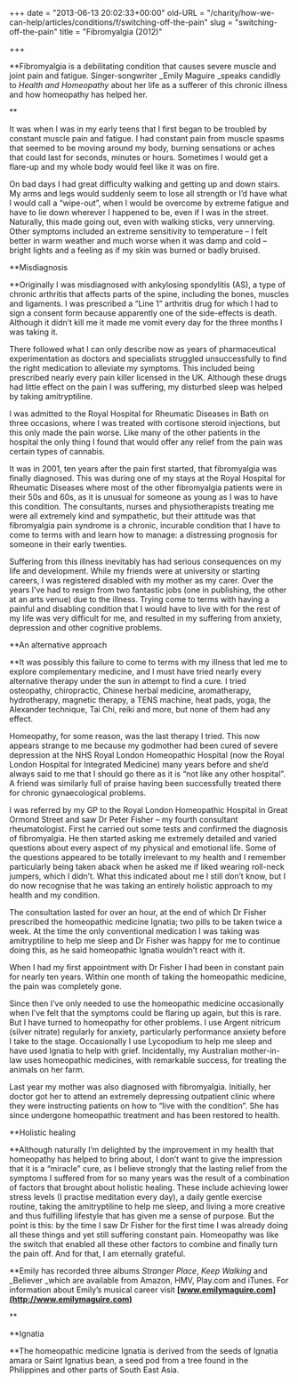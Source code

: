 +++
date = "2013-06-13 20:02:33+00:00"
old-URL = "/charity/how-we-can-help/articles/conditions/f/switching-off-the-pain"
slug = "switching-off-the-pain"
title = "Fibromyalgia (2012)"

+++

**Fibromyalgia is a debilitating condition that causes severe muscle and joint pain and fatigue. Singer-songwriter _Emily Maguire _speaks candidly to _Health and Homeopathy_ about her life as a sufferer of this chronic illness and how homeopathy has helped her.

**

It was when I was in my early teens that I first began to be troubled by constant muscle pain and fatigue. I had constant pain from muscle spasms that seemed to be moving around my body, burning sensations or aches that could last for seconds, minutes or hours. Sometimes I would get a flare-up and my whole body would feel like it was on fire.

On bad days I had great difficulty walking and getting up and down stairs. My arms and legs would suddenly seem to lose all strength or I’d have what I would call a “wipe-out”, when I would be overcome by extreme fatigue and have to lie down wherever I happened to be, even if I was in the street. Naturally, this made going out, even with walking sticks, very unnerving. Other symptoms included an extreme sensitivity to temperature – I felt better in warm weather and much worse when it was damp and cold – bright lights and a feeling as if my skin was burned or badly bruised.

**Misdiagnosis

**Originally I was misdiagnosed with ankylosing spondylitis (AS), a type of chronic arthritis that affects parts of the spine, including the bones, muscles and ligaments. I was prescribed a “Line 1” arthritis drug for which I had to sign a consent form because apparently one of the side-effects is death. Although it didn’t kill me it made me vomit every day for the three months I was taking it.

There followed what I can only describe now as years of pharmaceutical experimentation as doctors and specialists struggled unsuccessfully to find the right medication to alleviate my symptoms. This included being prescribed nearly every pain killer licensed in the UK. Although these drugs had little effect on the pain I was suffering, my disturbed sleep was helped by taking amitryptiline.

I was admitted to the Royal Hospital for Rheumatic Diseases in Bath on three occasions, where I was treated with cortisone steroid injections, but this only made the pain worse. Like many of the other patients in the hospital the only thing I found that would offer any relief from the pain was certain types of cannabis.

It was in 2001, ten years after the pain first started, that fibromyalgia was finally diagnosed. This was during one of my stays at the Royal Hospital for Rheumatic Diseases where most of the other fibromyalgia patients were in their 50s and 60s, as it is unusual for someone as young as I was to have this condition. The consultants, nurses and physiotherapists treating me were all extremely kind and sympathetic, but their attitude was that fibromyalgia pain syndrome is a chronic, incurable condition that I have to come to terms with and learn how to manage: a distressing prognosis for someone in their early twenties.

Suffering from this illness inevitably has had serious consequences on my life and development. While my friends were at university or starting careers, I was registered disabled with my mother as my carer. Over the years I’ve had to resign from two fantastic jobs (one in publishing, the other at an arts venue) due to the illness. Trying come to terms with having a painful and disabling condition that I would have to live with for the rest of my life was very difficult for me, and resulted in my suffering from anxiety, depression and other cognitive problems.

**An alternative approach

**It was possibly this failure to come to terms with my illness that led me to explore complementary medicine, and I must have tried nearly every alternative therapy under the sun in attempt to find a cure. I tried osteopathy, chiropractic, Chinese herbal medicine, aromatherapy, hydrotherapy, magnetic therapy, a TENS machine, heat pads, yoga, the Alexander technique, Tai Chi, reiki and more, but none of them had any effect.

Homeopathy, for some reason, was the last therapy I tried. This now appears strange to me because my godmother had been cured of severe depression at the NHS Royal London Homeopathic Hospital (now the Royal London Hospital for Integrated Medicine) many years before and she’d always said to me that I should go there as it is “not like any other hospital”. A friend was similarly full of praise having been successfully treated there for chronic gynaecological problems.

I was referred by my GP to the Royal London Homeopathic Hospital in Great Ormond Street and saw Dr Peter Fisher – my fourth consultant rheumatologist. First he carried out some tests and confirmed the diagnosis of fibromyalgia. He then started asking me extremely detailed and varied questions about every aspect of my physical and emotional life. Some of the questions appeared to be totally irrelevant to my health and I remember particularly being taken aback when he asked me if liked wearing roll-neck jumpers, which I didn’t. What this indicated about me I still don’t know, but I do now recognise that he was taking an entirely holistic approach to my health and my condition.

The consultation lasted for over an hour, at the end of which Dr Fisher prescribed the homeopathic medicine Ignatia; two pills to be taken twice a week. At the time the only conventional medication I was taking was amitryptiline to help me sleep and Dr Fisher was happy for me to continue doing this, as he said homeopathic Ignatia wouldn’t react with it.

When I had my first appointment with Dr Fisher I had been in constant pain for nearly ten years. Within one month of taking the homeopathic medicine, the pain was completely gone.

Since then I’ve only needed to use the homeopathic medicine occasionally when I’ve felt that the symptoms could be flaring up again, but this is rare. But I have turned to homeopathy for other problems. I use Argent nitricum (silver nitrate) regularly for anxiety, particularly performance anxiety before I take to the stage. Occasionally I use Lycopodium to help me sleep and have used Ignatia to help with grief. Incidentally, my Australian mother-in-law uses homeopathic medicines, with remarkable success, for treating the animals on her farm.

Last year my mother was also diagnosed with fibromyalgia. Initially, her doctor got her to attend an extremely depressing outpatient clinic where they were instructing patients on how to “live with the condition”. She has since undergone homeopathic treatment and has been restored to health.

**Holistic healing

**Although naturally I’m delighted by the improvement in my health that homeopathy has helped to bring about, I don’t want to give the impression that it is a “miracle” cure, as I believe strongly that the lasting relief from the symptoms I suffered from for so many years was the result of a combination of factors that brought about holistic healing. These include achieving lower stress levels (I practise meditation every day), a daily gentle exercise routine, taking the amitryptiline to help me sleep, and living a more creative and thus fulfilling lifestyle that has given me a sense of purpose. But the point is this: by the time I saw Dr Fisher for the first time I was already doing all these things and yet still suffering constant pain. Homeopathy was like the switch that enabled all these other factors to combine and finally turn the pain off. And for that, I am eternally grateful.

**Emily has recorded three albums _Stranger Place_, _Keep Walking_ and _Believer _which are available from Amazon, HMV, Play.com and iTunes. For information about Emily’s musical career visit ****[www.emilymaguire.com](http://www.emilymaguire.com)****

**

**Ignatia

**The homeopathic medicine Ignatia is derived from the seeds of Ignatia amara or Saint Ignatius bean, a seed pod from a tree found in the Philippines and other parts of South East Asia.

